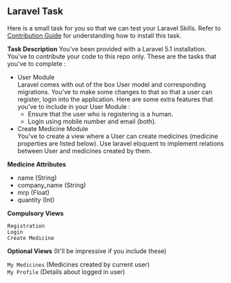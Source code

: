 ## Laravel Task

Here is a small task for you so that we can test your Laravel Skills. Refer to [Contribution Guide](https://github.com/zomeds/backend_internship_task/blob/master/Documentation/contributing.md) for understanding how to install this task.

**Task Description**
You've been provided with a Laravel 5.1 installation. You've to contribute your code to this repo only.
These are the tasks that you've to complete : 
- User Module<br>
  Laravel comes with out of the box User model and corresponding migrations. You've to make some changes to that so that a user can register, login into the application. Here are some extra features that you've to include in your User Module :
  * Ensure that the user who is registering is a human.
  * Login using mobile number and email (both).
- Create Medicine Module<br>
  You've to create a view where a User can create medicines (medicine properties are listed below). Use laravel eloquent to implement relations between User and medicines created by them. 

**Medicine Attributes**
- name (String)
- company_name (String)
- mrp (Float)
- quantity (Int)
  
**Compulsory Views**

`Registration`<br>
`Login`<br>
`Create Medicine`<br>

**Optional Views** (It'll be impressive if you include these)<br>

`My Medicines` (Medicines created by current user)<br>
`My Profile` (Details about logged in user)<br>
